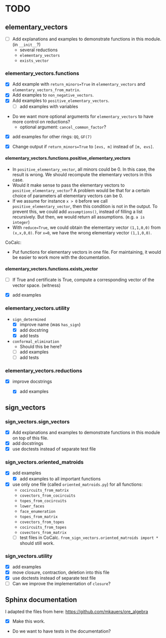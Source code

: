 # TODO

## elementary_vectors

* [ ] Add explanations and examples to demonstrate functions in this module. (in `__init__`?)
    * several reductions
    * `elementary_vectors`
    * `exists_vector`
    
### elementary_vectors.functions

* [x] Add example with `return_minors=True` in `elementary_vectors` and `elementary_vectors_from_matrix`.
* [x] Add examples to `non_negative_vectors`.
* [x] Add examples to `positive_elementary_vectors`.
    * [ ] add examples with variables
* Do we want more optional arguments for `elementary_vectors` to have more control on reductions?
    * optional argument: `cancel_common_factor`?
* [x] add examples for other rings: `QQ`, `GF(7)`
* [x] Change output if `return_minors=True` to `[evs, m]` instead of `[m, evs]`.


#### elementary_vectors.functions.positive_elementary_vectors

* In `positive_elementary_vector`, all minors could be 0.
  In this case, the result is wrong.
  We should recompute the elementary vectors in this case.
* Would it make sense to pass the elementary vectors to `positive_elementary_vector`?
  A problem would be that for a certain choice of parameters all elementary vectors can be 0.
* If we assume for instance `x > 0` before we call `positive_elementary_vector`,
  then this condition is not in the output.
  To prevent this, we could add `assumptions()`, instead of filling a list recursively.
  But then, we would return all assumptions. (e.g. `a is integer`)
* With `reduce=True`, we could obtain the elementary vector `(1,1,0,0)` from `(x,x,0,0)`.
  For `x=0`, we have the wrong elementary vector `(1,1,0,0)`.

CoCalc:
* Put functions for elementary vectors in one file. For maintaining, it would be easier to work more with the documentation.

#### elementary_vectors.functions.exists_vector

* [ ] If True and certificate is True, compute a corresponding vector of the vector space. (witness)
* [x] add examples


### elementary_vectors.utility

* `sign_determined`
    * [x] improve name (was `has_sign`)
    * [x] add docstring
    * [x] add tests

* `conformal_elimination`
    * Should this be here?
    * [ ] add examples
    * [ ] add tests

### elementary_vectors.reductions

* [x] improve docstrings
    * [x] add examples


## sign_vectors

### sign_vectors.sign_vectors

* [x] Add explanations and examples to demonstrate functions in this module on top of this file.
* [x] add docstrings
* [x] use doctests instead of separate test file

### sign_vectors.oriented_matroids

* [x] add examples
    * [x] add examples to all important functions
* [x] use only one file (called `oriented_matroids.py`) for all functions:
    * `cocircuits_from_matrix`
    * `covectors_from_cocircuits`
    * `topes_from_cocircuits`
    * `lower_faces`
    * `face_enumeration`
    * `topes_from_matrix`
    * `covectors_from_topes`
    * `cocircuits_from_topes`
    * `covectors_from_matrix`
    * [ ] test files in CoCalc.
      `from_sign_vectors.oriented_matroids import *` should still work.

### sign_vectors.utility

* [x] add examples
* [x] move closure, contraction, deletion into this file
* [x] use doctests instead of separate test file
* [ ] Can we improve the implementation of `closure`?

## Sphinx documentation

I adapted the files from here: https://github.com/mkauers/ore_algebra

* [x] Make this work.
* Do we want to have tests in the documentation?
